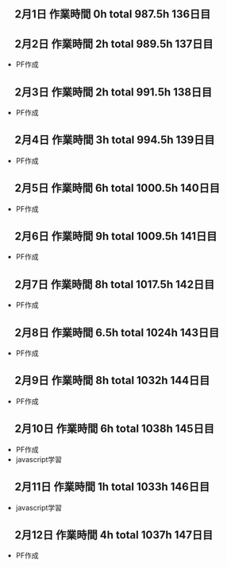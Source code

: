 ## 　2月1日 作業時間 0h total 987.5h 136日目
## 　2月2日 作業時間 2h total 989.5h 137日目
- PF作成
## 　2月3日 作業時間 2h total 991.5h 138日目
- PF作成
## 　2月4日 作業時間 3h total 994.5h 139日目
- PF作成
## 　2月5日 作業時間 6h total 1000.5h 140日目
- PF作成
## 　2月6日 作業時間 9h total 1009.5h 141日目
- PF作成
## 　2月7日 作業時間 8h total 1017.5h 142日目
- PF作成
## 　2月8日 作業時間 6.5h total 1024h 143日目
- PF作成
## 　2月9日 作業時間 8h total 1032h 144日目
- PF作成
## 　2月10日 作業時間 6h total 1038h 145日目
- PF作成
- javascript学習
## 　2月11日 作業時間 1h total 1033h 146日目
- javascript学習
## 　2月12日 作業時間 4h total 1037h 147日目
- PF作成
